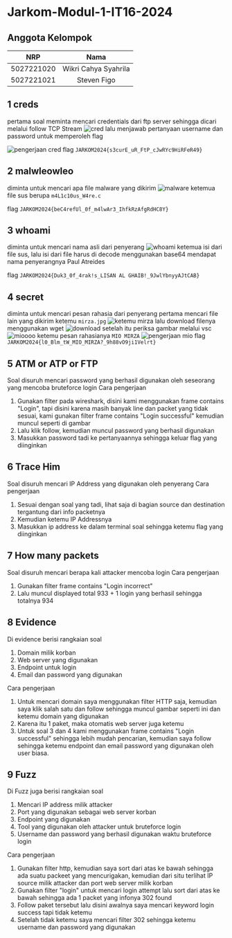 # Jarkom-Modul-1-IT16-2024
 
## Anggota Kelompok

| NRP        | Nama                    |
|:----------:|:-----------------------:|
| 5027221020 | Wikri Cahya Syahrila    |
| 5027221021 | Steven Figo             |

## 1 creds
pertama soal meminta mencari credentials dari ftp server sehingga dicari melalui follow TCP Stream
![cred](img/cred.png)
lalu menjawab pertanyaan username dan password untuk memperoleh flag

![pengerjaan cred](img/pengerjaan_cred.png)
flag `JARKOM2024{s3curE_uR_FtP_cJwRYc9HiRFeR49}`

## 2 malwleowleo
diminta untuk mencari apa file malware yang dikirim 
![malware](img/malwleowleo.png)
ketemua file sus berupa `m4L1c10us_W4re.c`

flag `JARKOM2024{beC4refUl_0f_m4lwAr3_IhfkRzAfgRdHC8Y}`

## 3 whoami
diminta untuk mencari nama asli dari penyerang
![whoami](img/whoami.png)
ketemua isi dari file sus, lalu isi dari file harus di decode menggunakan base64 mendapat nama penyerangnya Paul Atreides

flag `JARKOM2024{Duk3_0f_4rak!s_LISAN AL GHAIB!_9JwlYbnyyAJtCAB}`

## 4 secret
diminta untuk mencari pesan rahasia dari penyerang
pertama mencari file lain yang dikirim ketemu `mirza.jpg`
![ketemu mirza](img/adamirza.png)
lalu download filenya menggunakan  wget
![download](img/downloadmirza.png)
setelah itu periksa gambar melalui vsc
![mioooo](img/mioooo.png)
ketemu pesan rahasianya `MIO MIRZA`
![pengerjaan mio](img/pengerjaanmio.png)
flag `JARKOM2024{l0_Blm_tW_MIO_MIRZA?_9h88vO9ji1Velrt}`

## 5 ATM or ATP or FTP
Soal disuruh mencari password yang berhasil digunakan oleh seseorang yang mencoba bruteforce login
Cara pengerjaan
1. Gunakan filter pada wireshark, disini kami menggunakan frame contains "Login", tapi disini karena masih banyak line dan packet yang tidak sesuai, kami gunakan filter frame contains "Login successful" kemudian muncul seperti di gambar
2. Lalu klik follow, kemudian muncul password yang berhasil digunakan
3. Masukkan password tadi ke pertanyaannya sehingga keluar flag yang diinginkan

## 6 Trace Him
Soal disuruh mencari IP Address yang digunakan oleh penyerang
Cara pengerjaan
1. Sesuai dengan soal yang tadi, lihat saja di bagian source dan destination tergantung dari info packetnya
2. Kemudian ketemu IP Addressnya
3. Masukkan ip address ke dalam terminal soal sehingga ketemu flag yang diinginkan

## 7 How many packets
Soal disuruh mencari berapa kali attacker mencoba login
Cara pengerjaan
1. Gunakan filter frame contains "Login incorrect"
2. Lalu muncul displayed total 933 + 1 login yang berhasil sehingga totalnya 934

## 8 Evidence
Di evidence berisi rangkaian soal
1. Domain milik korban
2. Web server yang digunakan
3. Endpoint untuk login
4. Email dan password yang digunakan

Cara pengerjaan
1. Untuk mencari domain saya menggunakan filter HTTP saja, kemudian saya klik salah satu dan follow sehingga muncul gambar seperti ini dan ketemu domain yang digunakan
2. Karena itu 1 paket, maka otomatis web server juga ketemu
3. Untuk soal 3 dan 4 kami menggunakan frame contains "Login successful" sehingga lebih mudah pencarian, kemudian saya follow sehingga ketemu endpoint dan email password yang digunakan oleh user biasa.

## 9 Fuzz
Di Fuzz juga berisi rangkaian soal
1. Mencari IP address milik attacker
2. Port yang digunakan sebagai web server korban
3. Endpoint yang digunakan
4. Tool yang digunakan oleh attacker untuk bruteforce login
5. Username dan password yang berhasil digunakan waktu bruteforce login

Cara pengerjaan
1. Gunakan filter http, kemudian saya sort dari atas ke bawah sehingga ada suatu packeet yang mencurigakan, kemudian dari situ terlihat IP source milik attacker dan port web server milik korban
2. Gunakan filter "login" untuk mencari login attempt lalu sort dari atas ke bawah sehingga ada 1 packet yang infonya 302 found
3. Follow paket tersebut lalu disini awalnya saya mencari keyword login success tapi tidak ketemu
4. Setelah tidak ketemu saya mencari filter 302 sehingga ketemu username dan password yang digunakan
